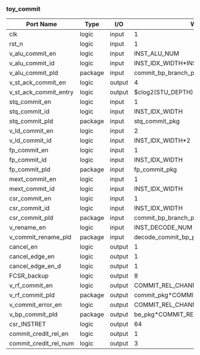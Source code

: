 ### toy_commit

| Port Name             | Type    | I/O    | Width              | Comment |
|-----------------------|---------|--------|--------------------|--|
| clk                   | logic   | input  | 1                  |  |
| rst_n                 | logic   | input  | 1                  |  |
| v_alu_commit_en       | logic   | input  | INST_ALU_NUM       |  |
| v_alu_commit_id       | logic   | input  | INST_IDX_WIDTH*INST_ALU_NUM    |  |
| v_alu_commit_pld      | package | input  | commit_bp_branch_pkg*INST_ALU_NUM         |  |
| v_st_ack_commit_en    | logic   | output | 4                  |  |
| v_st_ack_commit_entry | logic   | output | $clog2(STU_DEPTH)*4  |  |
| stq_commit_en         | logic   | input  | 1                  |  |
| stq_commit_id         | logic   | input  | INST_IDX_WIDTH     |  |
| stq_commit_pld        | package | input  | stq_commit_pkg     |  |
| v_ld_commit_en        | logic   | input  | 2                  |  |
| v_ld_commit_id        | logic   | input  | INST_IDX_WIDTH*2     |  |
| fp_commit_en          | logic   | input  | 1                  |  |
| fp_commit_id          | logic   | input  | INST_IDX_WIDTH     |  |
| fp_commit_pld         | package | input  | fp_commit_pkg      |  |
| mext_commit_en        | logic   | input  | 1                  |  |
| mext_commit_id        | logic   | input  | INST_IDX_WIDTH     |  |
| csr_commit_en         | logic   | input  | 1                  |  |
| csr_commit_id         | logic   | input  | INST_IDX_WIDTH     |  |
| csr_commit_pld        | package | input  | commit_bp_branch_pkg         |  |
| v_rename_en     | logic   | input  | INST_DECODE_NUM  |  |
| v_commit_rename_pld         | package | input  | decode_commit_bp_pkg*INST_DECODE_NUM      |  |
| cancel_en             | logic   | output | 1                  |  |
| cancel_edge_en        | logic   | output | 1                  |  |
| cancel_edge_en_d      | logic   | output | 1                  |  |
| FCSR_backup           | logic   | output | 8                  |  |
| v_rf_commit_en        | logic   | output | COMMIT_REL_CHANNEL |  |
| v_rf_commit_pld       | package | output | commit_pkg*COMMIT_REL_CHANNEL         |  |
| v_commit_error_en     | logic   | output | COMMIT_REL_CHANNEL |  |
| v_bp_commit_pld       | package | output | be_pkg*COMMIT_REL_CHANNEL             |  |
| csr_INSTRET           | logic   | output | 64                 |  |
| commit_credit_rel_en  | logic   | output | 1                  |  |
| commit_credit_rel_num | logic   | output | 3                  |  |
